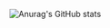 ![Anurag's GitHub stats](https://github-readme-stats.vercel.app/api?username=anuraghazra&theme=outrun&show_icons=true)
